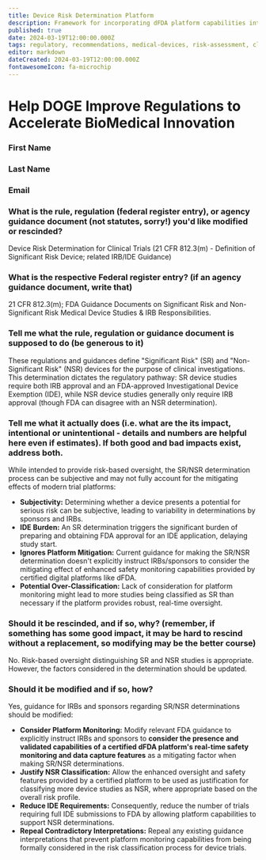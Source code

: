 ```yaml
---
title: Device Risk Determination Platform
description: Framework for incorporating dFDA platform capabilities into medical device risk determinations
published: true
date: 2024-03-19T12:00:00.000Z
tags: regulatory, recommendations, medical-devices, risk-assessment, classification
editor: markdown
dateCreated: 2024-03-19T12:00:00.000Z
fontawesomeIcon: fa-microchip
---
```


# Help DOGE Improve Regulations to Accelerate BioMedical Innovation

### First Name

### Last Name

### Email

### What is the rule, regulation (federal register entry), or agency guidance document (not statutes, sorry!) you'd like modified or rescinded?

Device Risk Determination for Clinical Trials (21 CFR 812.3(m) - Definition of Significant Risk Device; related IRB/IDE Guidance)

### What is the respective Federal register entry? (if an agency guidance document, write that)

21 CFR 812.3(m); FDA Guidance Documents on Significant Risk and Non-Significant Risk Medical Device Studies & IRB Responsibilities.

### Tell me what the rule, regulation or guidance document is supposed to do (be generous to it)

These regulations and guidances define "Significant Risk" (SR) and "Non-Significant Risk" (NSR) devices for the purpose of clinical investigations. This determination dictates the regulatory pathway: SR device studies require both IRB approval and an FDA-approved Investigational Device Exemption (IDE), while NSR device studies generally only require IRB approval (though FDA can disagree with an NSR determination).

### Tell me what it actually does (i.e. what are the its impact, intentional or unintentional - details and numbers are helpful here even if estimates). If both good and bad impacts exist, address both.

While intended to provide risk-based oversight, the SR/NSR determination process can be subjective and may not fully account for the mitigating effects of modern trial platforms:
*   **Subjectivity:** Determining whether a device presents a potential for serious risk can be subjective, leading to variability in determinations by sponsors and IRBs.
*   **IDE Burden:** An SR determination triggers the significant burden of preparing and obtaining FDA approval for an IDE application, delaying study start.
*   **Ignores Platform Mitigation:** Current guidance for making the SR/NSR determination doesn't explicitly instruct IRBs/sponsors to consider the mitigating effect of enhanced safety monitoring capabilities provided by certified digital platforms like dFDA.
*   **Potential Over-Classification:** Lack of consideration for platform monitoring might lead to more studies being classified as SR than necessary if the platform provides robust, real-time oversight.

### Should it be rescinded, and if so, why? (remember, if something has some good impact, it may be hard to rescind without a replacement, so modifying may be the better course)

No. Risk-based oversight distinguishing SR and NSR studies is appropriate. However, the factors considered in the determination should be updated.

### Should it be modified and if so, how?

Yes, guidance for IRBs and sponsors regarding SR/NSR determinations should be modified:
*   **Consider Platform Monitoring:** Modify relevant FDA guidance to explicitly instruct IRBs and sponsors to **consider the presence and validated capabilities of a certified dFDA platform's real-time safety monitoring and data capture features** as a mitigating factor when making SR/NSR determinations.
*   **Justify NSR Classification:** Allow the enhanced oversight and safety features provided by a certified platform to be used as justification for classifying more device studies as NSR, where appropriate based on the overall risk profile.
*   **Reduce IDE Requirements:** Consequently, reduce the number of trials requiring full IDE submissions to FDA by allowing platform capabilities to support NSR determinations.
*   **Repeal Contradictory Interpretations:** Repeal any existing guidance interpretations that prevent platform monitoring capabilities from being formally considered in the risk classification process for device trials. 